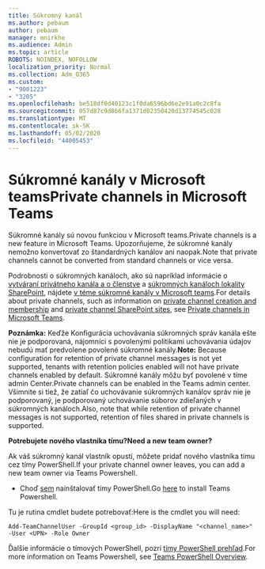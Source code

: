```yaml
---
title: Súkromný kanál
ms.author: pebaum
author: pebaum
manager: mnirkhe
ms.audience: Admin
ms.topic: article
ROBOTS: NOINDEX, NOFOLLOW
localization_priority: Normal
ms.collection: Adm_O365
ms.custom:
- "9001223"
- "3205"
ms.openlocfilehash: be518df0d40123c1f0da6596bd6e2e91a0c2c8fa
ms.sourcegitcommit: 057d87c9d866fa1371d02350420d13774545c028
ms.translationtype: MT
ms.contentlocale: sk-SK
ms.lasthandoff: 05/02/2020
ms.locfileid: "44005453"
---
```

# <a name="private-channels-in-microsoft-teams"></a><span data-ttu-id="8a349-102">Súkromné kanály v Microsoft teams</span><span class="sxs-lookup"><span data-stu-id="8a349-102">Private channels in Microsoft Teams</span></span>

<span data-ttu-id="8a349-103">Súkromné kanály sú novou funkciou v Microsoft teams.</span><span class="sxs-lookup"><span data-stu-id="8a349-103">Private channels is a new feature in Microsoft Teams.</span></span> <span data-ttu-id="8a349-104">Upozorňujeme, že súkromné kanály nemožno konvertovať zo štandardných kanálov ani naopak.</span><span class="sxs-lookup"><span data-stu-id="8a349-104">Note that private channels cannot be converted from standard channels or vice versa.</span></span>

<span data-ttu-id="8a349-105">Podrobnosti o súkromných kanáloch, ako sú napríklad informácie o [vytváraní privátneho kanála a o členstve](https://docs.microsoft.com/MicrosoftTeams/private-channels#private-channel-creation-and-membership) a [súkromných kanáloch lokality SharePoint](https://docs.microsoft.com/MicrosoftTeams/private-channels#private-channel-sharepoint-sites), nájdete [v téme súkromné kanály v Microsoft teams](https://docs.microsoft.com/MicrosoftTeams/private-channels).</span><span class="sxs-lookup"><span data-stu-id="8a349-105">For details about private channels, such as information on [private channel creation and membership](https://docs.microsoft.com/MicrosoftTeams/private-channels#private-channel-creation-and-membership) and [private channel SharePoint sites](https://docs.microsoft.com/MicrosoftTeams/private-channels#private-channel-sharepoint-sites), see [Private channels in Microsoft Teams](https://docs.microsoft.com/MicrosoftTeams/private-channels).</span></span> 

<span data-ttu-id="8a349-106">**Poznámka:** Keďže Konfigurácia uchovávania súkromných správ kanála ešte nie je podporovaná, nájomníci s povolenými politikami uchovávania údajov nebudú mať predvolene povolené súkromné kanály.</span><span class="sxs-lookup"><span data-stu-id="8a349-106">**Note:** Because configuration for retention of private channel messages is not yet supported, tenants with retention policies enabled will not have private channels enabled by default.</span></span> <span data-ttu-id="8a349-107">Súkromné kanály môžu byť povolené v tíme admin Center.</span><span class="sxs-lookup"><span data-stu-id="8a349-107">Private channels can be enabled in the Teams admin center.</span></span> <span data-ttu-id="8a349-108">Všimnite si tiež, že zatiaľ čo uchovávanie súkromných kanálov správ nie je podporovaný, je podporovaný uchovávanie súborov zdieľaných v súkromných kanáloch.</span><span class="sxs-lookup"><span data-stu-id="8a349-108">Also, note that while retention of private channel messages is not supported, retention of files shared in private channels is supported.</span></span>

<span data-ttu-id="8a349-109">**Potrebujete nového vlastníka tímu?**</span><span class="sxs-lookup"><span data-stu-id="8a349-109">**Need a new team owner?**</span></span>

<span data-ttu-id="8a349-110">Ak váš súkromný kanál vlastník opustí, môžete pridať nového vlastníka tímu cez tímy PowerShell.</span><span class="sxs-lookup"><span data-stu-id="8a349-110">If your private channel owner leaves, you can add a new team owner via Teams Powershell.</span></span>


- <span data-ttu-id="8a349-111">Choď [sem](https://www.powershellgallery.com/packages/MicrosoftTeams/1.0.6) nainštalovať tímy PowerShell.</span><span class="sxs-lookup"><span data-stu-id="8a349-111">Go [here](https://www.powershellgallery.com/packages/MicrosoftTeams/1.0.6) to install Teams Powershell.</span></span>

<span data-ttu-id="8a349-112">Tu je rutina cmdlet budete potrebovať:</span><span class="sxs-lookup"><span data-stu-id="8a349-112">Here is the cmdlet you will need:</span></span>

`
    Add-TeamChannelUser -GroupId <group_id> -DisplayName "<channel_name>" -User <UPN> -Role Owner
`

<span data-ttu-id="8a349-113">Ďalšie informácie o tímových PowerShell, pozri [tímy PowerShell prehľad](https://docs.microsoft.com/microsoftteams/teams-powershell-overview).</span><span class="sxs-lookup"><span data-stu-id="8a349-113">For more information on Teams Powershell, see [Teams PowerShell Overview](https://docs.microsoft.com/microsoftteams/teams-powershell-overview).</span></span>
